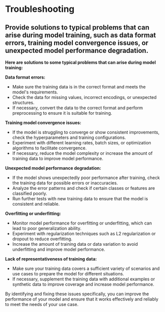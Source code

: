 # Troubleshooting

## Provide solutions to typical problems that can arise during model training, such as data format errors, training model convergence issues, or unexpected model performance degradation.

**Here are solutions to some typical problems that can arise during model training:**



**Data format errors:**

* Make sure the training data is in the correct format and meets the model's requirements.
* &#x20;Check the data for missing values, incorrect encodings, or unexpected structures.&#x20;
* If necessary, convert the data to the correct format and perform preprocessing to ensure it is suitable for training.



**Training model convergence issues:**

* If the model is struggling to converge or show consistent improvements, check the hyperparameters and training configurations.&#x20;
* Experiment with different learning rates, batch sizes, or optimization algorithms to facilitate convergence.&#x20;
* If necessary, reduce the model complexity or increase the amount of training data to improve model performance.



**Unexpected model performance degradation:**

* If the model shows unexpectedly poor performance after training, check the training data for possible errors or inaccuracies.&#x20;
* Analyze the error patterns and check if certain classes or features are classified poorly.
* &#x20;Run further tests with new training data to ensure that the model is consistent and reliable.



**Overfitting or underfitting:**

* Monitor model performance for overfitting or underfitting, which can lead to poor generalization ability.&#x20;
* Experiment with regularization techniques such as L2 regularization or dropout to reduce overfitting.&#x20;
* Increase the amount of training data or data variation to avoid underfitting and improve model performance.



**Lack of representativeness of training data:**

* Make sure your training data covers a sufficient variety of scenarios and use cases to prepare the model for different situations.&#x20;
* If necessary, supplement the training data with additional examples or synthetic data to improve coverage and increase model performance.



By identifying and fixing these issues specifically, you can improve the performance of your model and ensure that it works effectively and reliably to meet the needs of your use case.

